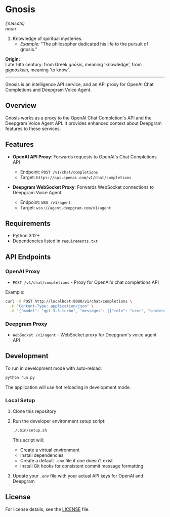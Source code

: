 # Gnosis

_(ˈnəʊ.sɪs)_  
_noun_

1. Knowledge of spiritual mysteries.
   - _Example:_ "The philosopher dedicated his life to the pursuit of gnosis."

**Origin:**  
Late 16th century: from Greek _gnōsis_, meaning 'knowledge', from _gignōskein_, meaning 'to know'.

---

Gnosis is an intelligence API service, and an API proxy for OpenAI Chat Completions and Deepgram Voice Agent.

## Overview

Gnosis works as a proxy to the OpenAI Chat Completion's API and the Deepgram Voice Agent API. It provides enhanced context about Deepgram features to these services.

## Features

- **OpenAI API Proxy**: Forwards requests to OpenAI's Chat Completions API
  - Endpoint: `POST /v1/chat/completions`
  - Target: `https://api.openai.com/v1/chat/completions`

- **Deepgram WebSocket Proxy**: Forwards WebSocket connections to Deepgram Voice Agent
  - Endpoint: `WSS /v1/agent`
  - Target: `wss://agent.deepgram.com/v1/agent`

## Requirements

- Python 3.12+
- Dependencies listed in `requirements.txt`

## API Endpoints

### OpenAI Proxy

- `POST /v1/chat/completions` - Proxy for OpenAI's chat completions API

Example:

```bash
curl -X POST http://localhost:8080/v1/chat/completions \
  -H "Content-Type: application/json" \
  -d '{"model": "gpt-3.5-turbo", "messages": [{"role": "user", "content": "How can I transcribe a file with Deepgram?"}]}'
```

### Deepgram Proxy

- `WebSocket /v1/agent` - WebSocket proxy for Deepgram's voice agent API

## Development

To run in development mode with auto-reload:

```bash
python run.py
```

The application will use hot reloading in development mode.

### Local Setup

1. Clone this repository

2. Run the developer environment setup script:

   ```bash
   ./.bin/setup.sh
   ```

   This script will:
   - Create a virtual environment
   - Install dependencies
   - Create a default `.env` file if one doesn't exist
   - Install Git hooks for consistent commit message formatting

3. Update your `.env` file with your actual API keys for OpenAI and Deepgram

## License

For license details, see the [LICENSE](LICENSE) file.
